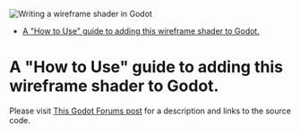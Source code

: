 ![Writing a wireframe shader in Godot](./img/teapot-editor.png "Blender for non-artists")




- [A "How to Use" guide to adding this wireframe shader to Godot.](#a-%22how-to-use%22-guide-to-adding-this-wireframe-shader-to-godot)


# A "How to Use" guide to adding this wireframe shader to Godot.

Please visit [This Godot Forums post](https://godotforums.org/discussion/22031/wireframe-generator-for-godot-c-shader-source-in-thread)  for a description and links to the source code.
